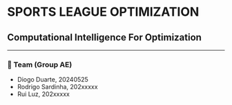 # SPORTS LEAGUE OPTIMIZATION 
## Computational Intelligence For Optimization
---
### 👥 Team (Group AE)
- Diogo Duarte, 20240525
- Rodrigo Sardinha, 202xxxxx
- Rui Luz, 202xxxxx
